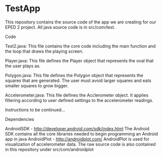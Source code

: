 TestApp
=======

This repository contains the source code of the app we are creating for our EPED 2 project. All java source code is in src/com/test.

Code

Test2.java: This file contains the core code including the main function and the loop that draws the playing screen.

Player.java: This file defines the Player object that represents the oval that the user plays as.

Polygon.java: This file defines the Polygon object that represents the squares that are generated. The user must avoid larger squares and eats smaller squares to grow bigger.

Accelerometer.java: This file defines the Acclerometer object. It applies filtering according to user defined settings to the accelerometer readings.


Instructions
	to be continued...

Dependencies

AndroidSDK - http://developer.android.com/sdk/index.html
    The Android SDK contains all the core libraries needed to begin programming an Android app in java
AndroidPlot - http://androidplot.com/
    AndroidPlot is used for visualization of accelerometer data. The raw source code is also contained in this repository under src/com/androidplot

